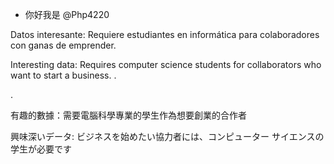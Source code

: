 - 你好我是 @Php4220

Datos interesante:
Requiere estudiantes en informática para colaboradores con ganas de emprender.


Interesting data: Requires computer science students for collaborators who want to start a business. .

   .

  有趣的數據：需要電腦科學專業的學生作為想要創業的合作者



興味深いデータ: ビジネスを始めたい協力者には、コンピューター サイエンスの学生が必要です
